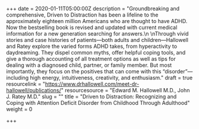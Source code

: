 +++
date = 2020-01-11T05:00:00Z
description = "Groundbreaking and comprehensive, Driven to Distraction has been a lifeline to the approximately eighteen million Americans who are thought to have ADHD. Now the bestselling book is revised and updated with current medical information for a new generation searching for answers.\n \nThrough vivid stories and case histories of patients—both adults and children—Hallowell and Ratey explore the varied forms ADHD takes, from hyperactivity to daydreaming. They dispel common myths, offer helpful coping tools, and give a thorough accounting of all treatment options as well as tips for dealing with a diagnosed child, partner, or family member. But most importantly, they focus on the positives that can come with this “disorder”—including high energy, intuitiveness, creativity, and enthusiasm."
draft = true
resourcelink = "https://www.drhallowell.com/meet-dr-hallowell/publications/"
resourcesource = "Edward M. Hallowell M.D., John J. Ratey M.D."
slug = ""
title = "Driven to Distraction: Recognizing and Coping with Attention Deficit Disorder from Childhood Through Adulthood"
weight = 0

+++
